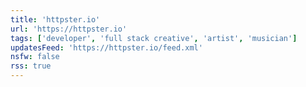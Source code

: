 ```yaml
---
title: 'httpster.io'
url: 'https://httpster.io'
tags: ['developer', 'full stack creative', 'artist', 'musician']
updatesFeed: 'https://httpster.io/feed.xml'
nsfw: false
rss: true
---
```

